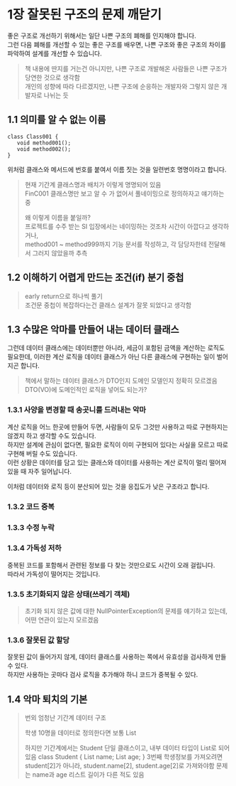 # 1장 잘못된 구조의 문제 깨닫기

좋은 구조로 개선하기 위해서는 일단 나쁜 구조의 폐해를 인지해야 합니다.  
그런 다음 폐해를 개선할 수 있는 좋은 구조를 배우면, 나쁜 구조와 좋은 구조의 차이를 파악하여 설계를 개선할 수 있습니다.  

> 책 내용에 딴지를 거는건 아니지만, 나쁜 구조로 개발해온 사람들은 나쁜 구조가 당연한 것으로 생각함  
> 개인의 성향에 따라 다르겠지만, 나쁜 구조에 순응하는 개발자와 그렇지 않은 개발자로 나뉘는 듯  

## 1.1 의미를 알 수 없는 이름

```
class Class001 {
   void method001();
   void method002();
}
```

위처럼 클래스와 메서드에 번호를 붙여서 이름 짓는 것을 일련번호 명명이라고 합니다.  

> 현재 기간계 클래스명과 배치가 이렇게 명명되어 있음  
> FinC001 클래스명만 보고 알 수 가 없어서 풀네이밍으로 정의하자고 얘기하는 중  
> 
> 왜 이렇게 이름을 붙일까?  
> 프로젝트를 수주 받는 SI 입장에서는 네이밍하는 것조차 시간이 아깝다고 생각하거나,  
> method001 ~ method999까지 기능 문서를 작성하고, 각 담당자한테 전달해서 그러지 않았을까 추측  


## 1.2 이해하기 어렵게 만드는 조건(if) 분기 중첩

> early return으로 하나씩 풀기  
> 조건문 중첩이 복잡하다는건 클래스 설계가 잘못 되었다고 생각함  


## 1.3 수많은 악마를 만들어 내는 데이터 클래스

그런데 데이터 클래스에는 데이터뿐만 아니라, 세금이 포함된 금액을 계산하는 로직도 필요한데, 이러한 계산 로직을 데이터 클래스가 아닌 다른 클래스에 구현하는 일이 벌어지곤 합니다.  

> 책에서 말하는 데이터 클래스가 DTO인지 도메인 모델인지 정확히 모르겠음  
> DTO(VO)에 도메인적인 로직을 넣어도 되는가?  

### 1.3.1 사양을 변경할 때 송곳니를 드러내는 악마

계산 로직을 어느 한곳에 만들어 두면, 사람들이 모두 그것만 사용하고 따로 구현하지는 않겠지 하고 생각할 수도 있습니다.  
하지만 설계에 관심이 없다면, 필요한 로직이 이미 구현되어 있다는 사실을 모르고 따로 구현해 버릴 수도 있습니다.  
이런 상황은 데이터를 담고 있는 클래스와 데이터를 사용하는 계산 로직이 멀리 떨어져 있을 때 자주 일어납니다.  

이처럼 데이터와 로직 등이 분산되어 있는 것을 응집도가 낮은 구조라고 합니다.  

### 1.3.2 코드 중복

### 1.3.3 수정 누락

### 1.3.4 가독성 저하

중복된 코드를 포함해서 관련된 정보를 다 찾는 것만으로도 시간이 오래 걸립니다.  
따라서 가독성이 떨어지는 것입니다.  

### 1.3.5 초기화되지 않은 상태(쓰레기 객체)

> 초기화 되지 않은 값에 대한 NullPointerException의 문제를 얘기하고 있는데, 어떤 연관이 있는지 모르겠음  

### 1.3.6 잘못된 값 할당

잘못된 값이 들어가지 않게, 데이터 클래스를 사용하는 쪽에서 유효성을 검사하게 만들 수 있다.  
하지만 사용하는 곳마다 검사 로직을 추가해야 하니 코드가 중복될 수 있다.  

## 1.4 악마 퇴치의 기본

> 번외 엄청난 기간계 데이터 구조
> 
> 학생 10명을 데이터로 정의한다면 보통 List<Student>  
> 
> 하지만 기간계에서는 Student 단일 클래스이고, 내부 데이터 타입이 List로 되어 있음
> class Student {
>    List<String> name;
>    List<Int> age;
> }
> 3번째 학생정보를 가져오려면 student[2]가 아니라, student.name[2], student.age[2]로 가져와야함
> 문제는 name과 age 리스트 길이가 다른 적도 있음  
